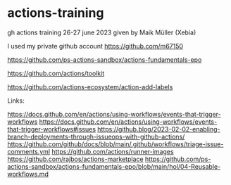 # actions-training
gh actions training 26-27 june 2023 given by Maik Müller (Xebia)

I used my private github account https://github.com/m67150


https://github.com/ps-actions-sandbox/actions-fundamentals-epo

https://github.com/actions/toolkit

https://github.com/actions-ecosystem/action-add-labels


Links:

https://docs.github.com/en/actions/using-workflows/events-that-trigger-workflows
https://docs.github.com/en/actions/using-workflows/events-that-trigger-workflows#issues
https://github.blog/2023-02-02-enabling-branch-deployments-through-issueops-with-github-actions/
https://github.com/github/docs/blob/main/.github/workflows/triage-issue-comments.yml
https://github.com/actions/runner-images
https://github.com/rajbos/actions-marketplace
https://github.com/ps-actions-sandbox/actions-fundamentals-epo/blob/main/hol/04-Reusable-workflows.md
